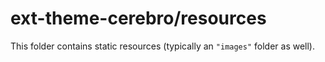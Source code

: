 # ext-theme-cerebro/resources

This folder contains static resources (typically an `"images"` folder as well).
